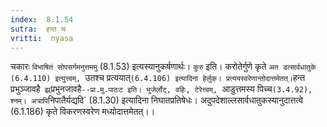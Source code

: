 ```yaml
---
index:  8.1.54
sutra:  हन्त च
vritti:  nyasa
---
```


चकारः `विभाषितं सोपसर्गमनुत्तममु` (8.1.53) इत्यस्यानुकर्षणार्थः। `कुरु` इति। करोतेर्गुणे कृते `अत डत्सार्वधातुके (6.4.110) इत्युत्त्वम्, `उतश्च प्रत्ययात्` (6.4.106) इत्यादिना हेर्लुक्। प्रत्ययस्वरेणान्तोदात्तमेतत्।
`हन्त प्रभुञ्जावहै` झ्र्`प्रभुनजावहै`--प्रा.मु.पाठःट इति। भुजेर्लोट्, वहिः, टेरेत्त्वम्, `आडुत्तमस्य पिच्च` (3.4.92), श्नम्। अत्रापि `निपातैर्यद्यदि` (8.1.30) इत्यादिना निघातप्रतिषेधः। अदुपदेशाल्लसार्वधातुकस्यानुदात्तत्वे (6.1.186) कृते विकरणस्वरेण मध्योदात्तमेतत्।।

